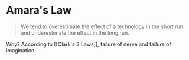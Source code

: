 # Amara's Law
> We tend to overestimate the effect of a technology in the short run and underestimate the effect in the long run.

Why? According to [[Clark's 3 Laws]], failure of nerve and failure of imagination.
